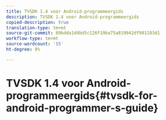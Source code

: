 ```yaml
---
title: TVSDK 1.4 voor Android-programmeergids
description: TVSDK 1.4 voor Android-programmeergids
copied-description: true
translation-type: tm+mt
source-git-commit: 89bdda1d4bd5c126f19ba75a819942df901183d1
workflow-type: tm+mt
source-wordcount: '15'
ht-degree: 0%

---
```



# TVSDK 1.4 voor Android-programmeergids{#tvsdk-for-android-programmer-s-guide}

